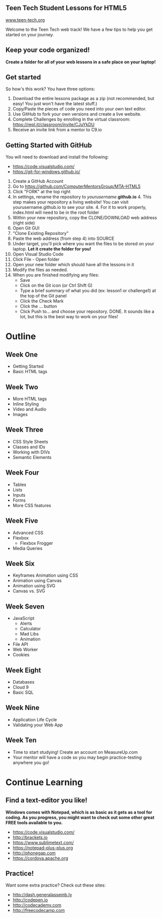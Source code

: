 ## Teen Tech Student Lessons for HTML5 
www.teen-tech.org


Welcome to the Teen Tech web track!  We have a few tips to help you get started on your journey.

## Keep your code organized!
**Create a folder for all of your web lessons in a safe place on your laptop!**

## Get started
So how's this work? You have three options:

1. Download the entire lessons package as a zip (not recommended, but easy!  You just won't have the latest stuff.)
2. Copy/Paste the pieces of code you need into your own text editor.
3. Use GitHub to fork your own versions and create a live website.
4. Complete Challenges by enrolling in the virtual classroom: https://repl.it/classroom/invite/CJuYkDU
5. Receive an invite link from a mentor to C9.io

## Getting Started with GitHub
You will need to download and install the following:
* https://code.visualstudio.com/
* https://git-for-windows.github.io/

1. Create a GitHub Account
2. Go to https://github.com/ComputerMentorsGroup/MTA-HTML5 
3. Click "FORK" at the top right
4. In settings, rename the repository to *yourusername*.**github.io**
    4. This step makes your repository a living website!  You can visit yourusername.github.io to see your site.
    4. For it to work properly, index.html will need to be in the root folder 
4. Within your new repository, copy the CLONE/DOWNLOAD web address (right side)
4. Open Git GUI
5. "Clone Existing Repository"
6. Paste the web address (from step 4) into SOURCE
7. Under target, you'll pick where you want the files to be stored on your laptop. **Let it create the folder for you!**
8. Open Visual Studio Code
9. Click File - Open folder
10. Open your new folder which should have all the lessons in it
11. Modify the files as needed.
12. When you are finished modifying any files:
    * Save
    * Click on the Git icon (or Ctrl Shift G)
    * Type a brief summary of what you did (ex: lesson1 or challenge1) at the top of the Git panel
    * Click the Check Mark
    * Click the ... button
    * Click Push to... and choose your repository. DONE.
It sounds like a lot, but this is the best way to work on your files!

# Outline

## Week One
* Getting Started
* Basic HTML tags

## Week Two
* More HTML tags
* Inline Styling
* Video and Audio
* Images

## Week Three
* CSS Style Sheets
* Classes and IDs
* Working with DIVs
* Semantic Elements

## Week Four
* Tables
* Lists
* Inputs
* Forms
* More CSS features

## Week Five
* Advanced CSS
* Flexbox
    * Flexbox Frogger
* Media Queries

## Week Six
* Keyframes Animation using CSS
* Animation using Canvas
* Animation using SVG
* Canvas vs. SVG

## Week Seven
* JavaScript
    * Alerts
    * Calculator
    * Mad Libs
    * Animation
* File API
* Web Worker
* Cookies

## Week Eight
* Databases
* Cloud 9
* Basic SQL

## Week Nine
* Application Life Cycle
* Validating your Web App

## Week Ten
* Time to start studying!  Create an account on MeasureUp.com 
* Your mentor will have a code so you may begin practice-testing anywhere you go!


# Continue Learning

## Find a text-editor you like!
**Windows comes with Notepad, which is as basic as it gets as a tool for coding. As you progress, you might want to check out some other great FREE tools available to you.**
* https://code.visualstudio.com/
* http://brackets.io
* https://www.sublimetext.com/
* https://notepad-plus-plus.org
* http://phonegap.com
* https://cordova.apache.org

## Practice!

Want some extra practice?  Check out these sites:
* http://dash.generalassemb.ly 
* http://codepen.io
* http://codecademy.com
* http://freecodecamp.com
